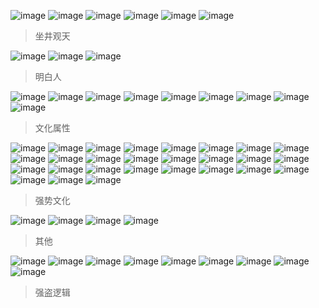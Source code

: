 ![image](https://github.com/ipr9/ipr9/assets/163503847/f40cd8d1-7f5f-44f6-ab10-a998ebc80c0e)
![image](https://github.com/ipr9/ipr9/assets/163503847/db54d9c3-54fa-4f09-8b61-c882326d3f8e)
![image](https://github.com/ipr9/ipr9/assets/163503847/5871c81e-9fd4-49a2-9ba3-8e71f0f9bcf1)
![image](https://github.com/ipr9/ipr9/assets/163503847/8142b648-fa5c-49d9-aaf7-1091710e2640)
![image](https://github.com/ipr9/ipr9/assets/163503847/c1a202df-1166-412d-898d-276b06864d56)
![image](https://github.com/ipr9/ipr9/assets/163503847/91ca97d6-a409-4f2e-b30f-022151d9d1e7)
> 坐井观天

![image](https://github.com/ipr9/ipr9/assets/163503847/890b944b-2215-4d5d-ad29-65add816e092)
![image](https://github.com/ipr9/ipr9/assets/163503847/5e6e12e1-79e8-494e-ba7e-409d9384fa12)
![image](https://github.com/ipr9/ipr9/assets/163503847/23e01c67-f207-40b5-8eed-c534a66b8286)
> 明白人

![image](https://github.com/ipr9/ipr9/assets/163503847/78030d90-5bd4-40e3-8d6b-5c195629b767)
![image](https://github.com/ipr9/ipr9/assets/163503847/9e260d3a-6884-4270-9c28-216f664c9590)
![image](https://github.com/ipr9/ipr9/assets/163503847/5116c9bd-b04a-43ba-b936-af188453b026)
![image](https://github.com/ipr9/ipr9/assets/163503847/729906a1-4b2f-47b2-a53e-3283e76e17bc)
![image](https://github.com/ipr9/ipr9/assets/163503847/a2d75ae1-de4b-4a31-899c-80aa5aaf24bb)
![image](https://github.com/ipr9/ipr9/assets/163503847/bfdf209d-d380-4f0a-adee-6cc281185ec6)
![image](https://github.com/ipr9/ipr9/assets/163503847/bf4f6fba-d818-44b2-806a-f6fe961dce3c)
![image](https://github.com/ipr9/ipr9/assets/163503847/ea4d2ecc-824c-48d8-9171-ca95f0b83b20)
![image](https://github.com/ipr9/ipr9/assets/163503847/6f3985aa-49d0-4ec0-af0c-b3b712b3adec)
> 文化属性

![image](https://github.com/ipr9/ipr9/assets/163503847/48629bd6-8b1d-48fe-b1cf-d1cead8b531b)
![image](https://github.com/ipr9/ipr9/assets/163503847/04b77195-641a-4db5-b516-42210b7b39d9)
![image](https://github.com/ipr9/ipr9/assets/163503847/e5928fb4-94ec-4b93-b560-45a957e38340)
![image](https://github.com/ipr9/ipr9/assets/163503847/f6a0f41e-f417-4b95-b94c-91071969de60)
![image](https://github.com/ipr9/ipr9/assets/163503847/e5274f3a-dbf2-4e19-8fe6-cd7f6399f367)
![image](https://github.com/ipr9/ipr9/assets/163503847/fcbf96cb-43f1-4b05-8006-b9da664507f1)
![image](https://github.com/ipr9/ipr9/assets/163503847/43b338cf-9568-4958-8bbb-ea6e196bd847)
![image](https://github.com/ipr9/ipr9/assets/163503847/8faaa9ef-0cd1-4e7b-956a-377d15e05472)
![image](https://github.com/ipr9/ipr9/assets/163503847/f321cb5f-af7a-4d93-bf63-831d85470396)
![image](https://github.com/ipr9/ipr9/assets/163503847/c6a5d67b-a791-4e26-8e4b-7717b13dfef3)
![image](https://github.com/ipr9/ipr9/assets/163503847/0b25a588-dfa5-4093-b7b4-6be61e3a30ef)
![image](https://github.com/ipr9/ipr9/assets/163503847/22570975-6860-49f3-80dc-5c468be71080)
![image](https://github.com/ipr9/ipr9/assets/163503847/aa384d59-6545-4ff0-8991-eea13cb13541)
![image](https://github.com/ipr9/ipr9/assets/163503847/a45b8965-72ff-4d95-ac6c-389e796217c6)
![image](https://github.com/ipr9/ipr9/assets/163503847/524fc65f-8ac9-44f0-8c6f-2719ce83e044)
![image](https://github.com/ipr9/ipr9/assets/163503847/567e6c70-89f3-44c2-835b-e7ed357ad740)
![image](https://github.com/ipr9/ipr9/assets/163503847/8d070e61-c89e-4bb9-aea1-7642794cd260)
![image](https://github.com/ipr9/ipr9/assets/163503847/4f14ea53-655c-435c-8fe9-9df71b8288e3)
![image](https://github.com/ipr9/ipr9/assets/163503847/23fda970-1333-49a5-b4fb-f1f649b3e399)
![image](https://github.com/ipr9/ipr9/assets/163503847/e3748b72-2109-4782-8367-99484d2cdb6e)
![image](https://github.com/ipr9/ipr9/assets/163503847/a0287be6-5d7f-43c6-9899-f4e484819bcb)
![image](https://github.com/ipr9/ipr9/assets/163503847/3fd82cbf-9d60-41fc-af5b-2c9c3107d2c2)
![image](https://github.com/ipr9/ipr9/assets/163503847/cea12c87-8763-4961-b049-ca5bea53364a)
![image](https://github.com/ipr9/ipr9/assets/163503847/801f4cbb-d072-4ec5-99d7-a988e6c4241e)
![image](https://github.com/ipr9/ipr9/assets/163503847/2c24e78c-cd76-4743-93f9-013524554d2f)
![image](https://github.com/ipr9/ipr9/assets/163503847/f9eea8bf-c56f-42f0-a882-847db2fd0c55)
![image](https://github.com/ipr9/ipr9/assets/163503847/e3b3f928-1d92-4df6-81cd-418f78573899)
> 强势文化

![image](https://github.com/ipr9/ipr9/assets/163503847/ca94ddd3-ade4-41b4-b85f-0b49cfff216f)
![image](https://github.com/ipr9/ipr9/assets/163503847/35609a0c-d9d2-438b-9e3a-457a8ceb6009)
![image](https://github.com/ipr9/ipr9/assets/163503847/5a4f929f-dca9-49ac-9e8a-108674981a5e)
![image](https://github.com/ipr9/ipr9/assets/163503847/03a5cb08-8bc1-4e14-8da4-4ad489f5be5f)
> 其他

![image](https://github.com/ipr9/ipr9/assets/163503847/a67e6342-4ad8-434f-a0bf-c3cbe4afbbd1)
![image](https://github.com/ipr9/ipr9/assets/163503847/f79d535c-a2dc-470a-a5f6-d443b58a8410)
![image](https://github.com/ipr9/ipr9/assets/163503847/59d9ecca-c22f-486a-b160-ec8795579ec3)
![image](https://github.com/ipr9/ipr9/assets/163503847/516c7fb0-26a2-4312-8a56-5cd21893cd54)
![image](https://github.com/ipr9/ipr9/assets/163503847/837b8386-00b2-42a2-b959-71bdb9fb9f3a)
![image](https://github.com/ipr9/ipr9/assets/163503847/21ffd972-c12b-4fe0-a472-0c87ef2a2cc4)
![image](https://github.com/ipr9/ipr9/assets/163503847/b740540c-2a43-4b03-9438-1a89510b0279)
![image](https://github.com/ipr9/ipr9/assets/163503847/a87ee878-38ed-4881-b260-f49dd30e5d3d)
![image](https://github.com/ipr9/ipr9/assets/163503847/f9885f30-f7a2-4c17-a42d-087208aab580)
> 强盗逻辑


